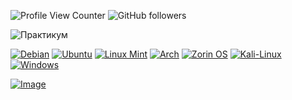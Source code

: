 
<!---[![mydev](https://img.shields.io/badge/MYDEV-ПРАКТИКУМ-blue?logo=github&logoColor=white)](https://github.com/yurashamray/mydev "Перейти в ПРАКТИКУМ")--->
<!---[![skillfactory](https://img.shields.io/badge/MIFIIB-SKILLFACTORY-green?logo=react&logoColor=white)](https://new.skillfactory.ru/informacionnaya-bezopasnost-mephi?_ga=2.18257209.1638735037.1686642549-615199569.1684159368#popupopen "skillfactory.ru")--->
![Profile View Counter](https://komarev.com/ghpvc/?username=yurashamray)
![GitHub followers](https://img.shields.io/github/followers/yurashamray)

![Практикум](https://skillicons.dev/icons?i=docker,kubernetes,powershell,py,vscode,bash,mysql,php,flask,linux,ansible)


[![Debian](https://img.shields.io/badge/Debian-D70A53?style=flat&logo=debian&logoColor=white)](https://www.debian.org/ "Go to Debian homepage")
[![Ubuntu](https://img.shields.io/badge/Ubuntu-E95420?style=flat&logo=ubuntu&logoColor=white)](https://ubuntu.com/ "Go to Ubuntu homepage")
[![Linux Mint](https://img.shields.io/badge/Linux%20Mint-87CF3E?style=flat&logo=Linux%20Mint&logoColor=white)](https://linuxmint.com/ "Go to Linux Mint homepage")
[![Arch](https://img.shields.io/badge/Arch%20Linux-1793D1?style=flat&logo=arch-linux&logoColor=white)](https://archlinux.org/ "Go to ArchLinux homepage")
[![Zorin OS](https://img.shields.io/badge/-Zorin%20OS-%2310AAEB?style=flat&logo=zorin&logoColor=white)](https://zorin.com/os/ "Go to Zorin OS homepage")
[![Kali-Linux](https://img.shields.io/badge/Kali%20Linux-268BEE?style=flat&logo=kalilinux&logoColor=white)](https://www.kali.org/ "Go to Kali-Linux homepage")
[![Windows](https://img.shields.io/badge/Windows-0078D6?style=flat&logo=windows&logoColor=white)](https://www.microsoft.com/ "Go to Microsoft homepage")

[![Image](https://github.com/user-attachments/assets/64ab5b26-707f-42f8-acc7-48945273d5f2)](https://cs.lpi.org/caf/Xamman/certification/verify/LPI000641310/9v8xepmam3)
<!-- ## Детализированные оценки - Информационная Безопасность
|Вводный курс                                                                                      | Оценка |
|:---                                                                                              |  :---: |
|Модуль 1. Архитектура ОС Linux                                                                    |  51/51 |
|Модуль 2. Сети и сетевые сервисы                                                                  |  43/43 |
|Модуль 3. Python: установка, переменные и типы данных                                             |  41/41 |
|Модуль 4. Python: циклы и функции                                                                 |   6/6  |
|Модуль 5. Python: функциональное программирование                                                 |  25/25 |
|Модуль 6. Python: написание утилит для ИБ                                                         |  29/29 |
|Модуль 7. Жизненный цикл разработки ПО                                                            |  40/40 |
|                                                                                                  |        |
|Безопасность операционных систем                                                                  | Оценка |
|Модуль 1. Администрирование OC Windows: безопасность хоста                                        |  20/20 |
|Модуль 2. Администрирование ОС Windows: безопасность сервера                                      |   9/9  |
|Практическое задание по ОС Windows                                                                |  23/23 |
|Модуль 3. Администрирование ОС Linux                                                              |  41/41 |
|Модуль 4. Администрирование встроенных средств защиты Linux                                       |  34/34 |
|Практическое задание: безопасность ОС Linux                                                       |  16/16 |
|                                                                                                  |        |  
|Безопасность сетей и облачных сред                                                                | Оценка |
|Модуль 1. Технологии виртуализации и контейнеризации на примере Docker/K8s                        |  38/38 |
|Модуль 2. Active Directory                                                                        |  30/30 |
|Практическое задание: управление AD                                                               |   5/5  |
|                                                                                                  |        |
|Жизненный цикл ИБ                                                                                 | Оценка |
|Модуль 1. Методологии обеспечения ИБ. Взаимодействие с регуляторами                               |  38/38 |
|Модуль 2. Методологии анализа защищенности и Вредоносное ПО                                       |  52/52 |
|Модуль 3. Средства защиты информации                                                              |  49/49 |
|                                                                                                  |        |
|Целенаправленные атаки                                                                            | Оценка |
|Модуль 1. Целенаправленные атаки                                                                  |  14/14 |
|Модуль 2. Анализ защищённости и Red Team: подходы и утилиты                                       |  16/16 |
|Модуль 3. Реагирование на инциденты и Blue Team                                                   |  19/19 |
|Модуль 4. Матрица MITRE ATT&CK                                                                    |  24/24 |
|Практическое задание. Поиск и эксплуатация уязвимостей на сервере                                 |   5/5  |
|                                                                                                  |        |
|Анализ Защищенности ПО (на веб)                                                                   | Оценка |
|Модуль 1. Теория и практика поиска уязвимостей OWASP Top-10                                       |  14/14 |
|Модуль 2. Средства инвентаризации для поиска уязвимостей в веб-приложениях                        |  25/25 |
|Модуль 3. Средства автоматизированного поиска уязвимостей в веб-приложениях                       |  34/34 |
|Модуль 4. Обзор баг-баунти программ и российского ПО                                              |   7/7  |
|Практическое задание: Анализ защищённости веб-приложений                                          |   5/5  |
|                                                                                                  |        |
|Анализ защищённости инфраструктуры (Win и Nix)                                                    | Оценка |
|Модуль 1. Анализ защищенности инфраструктуры с использованием встроенных инструментов Kali Linux  |  15/15 |
|Модуль 2. Инструменты инвентаризации и энумерации                                                 |   5/5  |
|Модуль 3. Инструменты поиска уязвимостей                                                          |   -/-  |
|Модуль 4. Инструменты пост-эксплуатации                                                           |  17/17 |               
|Модуль 5. Отчёт об исследовании безопасности: кому он нужен и как подготовить его за час          |   -/-  |
